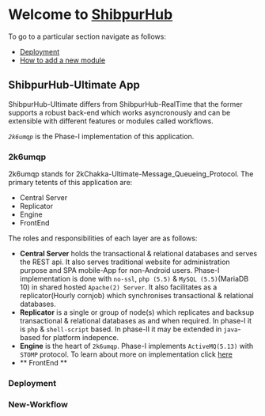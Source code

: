 # Welcome to [ShibpurHub](https://shibpurhub.com) #
To go to a particular section navigate as follows:

- [Deployment](#deployment)
- [How to add a new module](#new-workflow)

## ShibpurHub-Ultimate App ##
ShibpurHub-Ultimate differs from ShibpurHub-RealTime that the former supports a robust back-end which works asyncronously and can be extensible with different features or modules called workflows.

*`2k6umqp`* is the Phase-I implementation of this application.
### 2k6umqp ###
2k6umqp stands for 2kChakka-Ultimate-Message\_Queueing\_Protocol.
The primary tetents of this application are:

- Central Server
- Replicator
- Engine
- FrontEnd

The roles and responsibilities of each layer are as follows:

- **Central Server** holds the transactional & relational databases and serves the REST api. It also serves traditional website for administration purpose and SPA mobile-App for non-Android users. Phase-I implementation is done with `no-ssl`, `php (5.5)` & `MySQL (5.5)`(MariaDB 10) in shared hosted `Apache(2) Server`. It also facilitates as a replicator(Hourly cornjob) which synchronises transactional & relational databases.
- **Replicator** is a single or group of node(s) which replicates and backsup transactional & relational databases as and when required. In phase-I it is `php` & `shell-script` based. In phase-II it may be extended in `java`-based for platform indepence.  
- **Engine** is the heart of `2k6umqp`. Phase-I implements `ActiveMQ(5.13)` with `STOMP` protocol. To learn about more on implementation click [here](#http://2k6.esy.es/mqp)   
- ** FrontEnd **

### Deployment ###

### New-Workflow ###